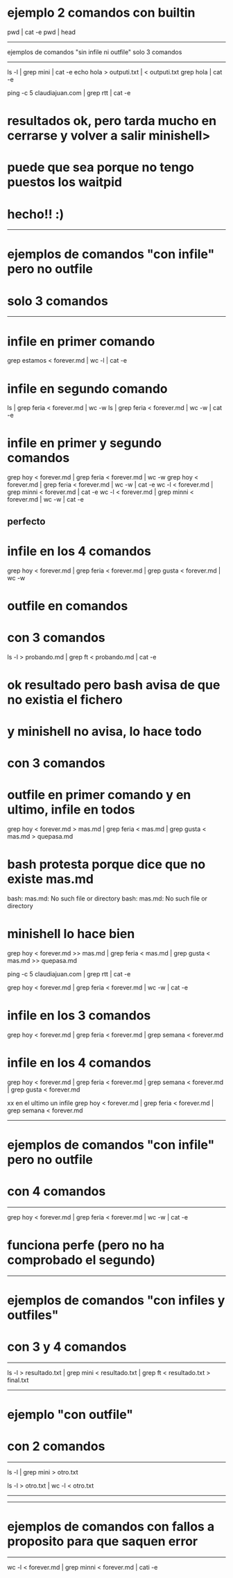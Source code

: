 # ejemplo 2 comandos con builtin

pwd | cat -e
pwd | head



****************************************************************************

 ejemplos de comandos "sin infile ni outfile"
 solo 3 comandos

*****************************************************************************



ls -l | grep mini | cat -e
echo hola > outputi.txt | < outputi.txt grep hola | cat -e

ping -c 5 claudiajuan.com | grep rtt | cat -e

# resultados ok, pero tarda mucho en cerrarse y volver a salir minishell>

# puede que sea porque no tengo puestos los waitpid
# hecho!! :)


****************************************************************************

# ejemplos de comandos "con infile" pero no outfile
# solo 3 comandos

*****************************************************************************

# infile en primer comando
grep estamos < forever.md | wc -l | cat -e


# infile en segundo comando
ls | grep feria < forever.md | wc -w
ls | grep feria < forever.md | wc -w | cat -e


# infile en primer y segundo comandos
grep hoy < forever.md | grep feria < forever.md | wc -w
grep hoy < forever.md | grep feria < forever.md | wc -w | cat -e
wc -l < forever.md | grep minni < forever.md | cat -e
wc -l < forever.md | grep minni < forever.md | wc -w | cat -e
## perfecto


# infile en los 4 comandos

grep hoy < forever.md | grep feria < forever.md | grep gusta < forever.md | wc -w


# outfile en comandos
# con 3 comandos


ls -l > probando.md | grep ft < probando.md | cat -e
# ok resultado pero bash avisa de que no existia el fichero
# y minishell no avisa, lo hace todo


# con 3 comandos
# outfile en primer comando y en ultimo, infile en todos
grep hoy < forever.md > mas.md | grep feria < mas.md | grep gusta < mas.md > quepasa.md
# bash protesta porque dice que no existe mas.md
bash: mas.md: No such file or directory
bash: mas.md: No such file or directory
# minishell lo hace bien

grep hoy < forever.md >> mas.md | grep feria < mas.md | grep gusta < mas.md >> quepasa.md








ping -c 5 claudiajuan.com | grep rtt | cat -e








grep hoy < forever.md | grep feria < forever.md | wc -w | cat -e

# infile en los 3 comandos
grep hoy < forever.md | grep feria < forever.md | grep semana < forever.md

# infile en los 4 comandos
grep hoy < forever.md | grep feria < forever.md | grep semana < forever.md | grep gusta < forever.md


xx en el ultimo un infile
grep hoy < forever.md | grep feria < forever.md | grep semana < forever.md

****************************************************************************

# ejemplos de comandos "con infile" pero no outfile
# con 4 comandos

*****************************************************************************

grep hoy < forever.md | grep feria < forever.md | wc -w | cat -e

# funciona perfe (pero no ha comprobado el segundo)



****************************************************************************

# ejemplos de comandos "con infiles y outfiles"
# con 3 y 4 comandos

*******************************

ls -l > resultado.txt | grep mini < resultado.txt | grep ft < resultado.txt > final.txt






****************************************************************************

# ejemplo "con outfile"
# con 2 comandos

*******************************

ls -l | grep mini > otro.txt

ls -l > otro.txt | wc -l < otro.txt


***********************************************************





****************************************************************************

# ejemplos de comandos con fallos a proposito para que saquen error 

*****************************************************************************


wc -l < forever.md | grep minni < forever.md | cati -e